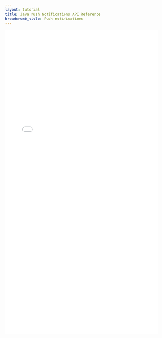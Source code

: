 ```yaml
---
layout: tutorial
title: Java Push Notifications API Reference
breadcrumb_title: Push notifications
---
```

<!-- NLS_CHARSET=UTF-8 -->
<iframe title="java-push-apis" width="100%" height="1000px" frameBorder="0" src="../../../../../../../../../api-ref/push-android-n-java-apidoc/html/refjava-mfp-push-android-native/html/index.html"></iframe>
